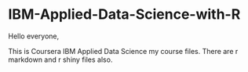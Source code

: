 # IBM-Applied-Data-Science-with-R

Hello everyone,

This is Coursera IBM Applied Data Science my course files. There are r markdown and r shiny files also.

